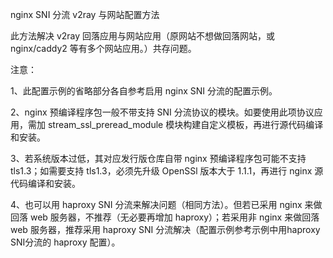 nginx SNI 分流 v2ray 与网站配置方法

此方法解决 v2ray 回落应用与网站应用（原网站不想做回落网站，或 nginx/caddy2 等有多个网站应用。）共存问题。

注意：

1、此配置示例的省略部分各自参考启用 nginx SNI 分流的配置示例。

2、nginx 预编译程序包一般不带支持 SNI 分流协议的模块。如要使用此项协议应用，需加 stream_ssl_preread_module 模块构建自定义模板，再进行源代码编译和安装。

3、若系统版本过低，其对应发行版仓库自带 nginx 预编译程序包可能不支持 tls1.3；如需要支持 tls1.3，必须先升级 OpenSSl 版本大于 1.1.1，再进行 nginx 源代码编译和安装。

4、也可以用 haproxy SNI 分流来解决问题（相同方法）。但若已采用 nginx 来做回落 web 服务器，不推荐（无必要再增加 haproxy）；若采用非 nginx 来做回落 web 服务器，推荐采用 haproxy SNI 分流解决（配置示例参考示例中用haproxy SNI分流的 haproxy 配置）。
